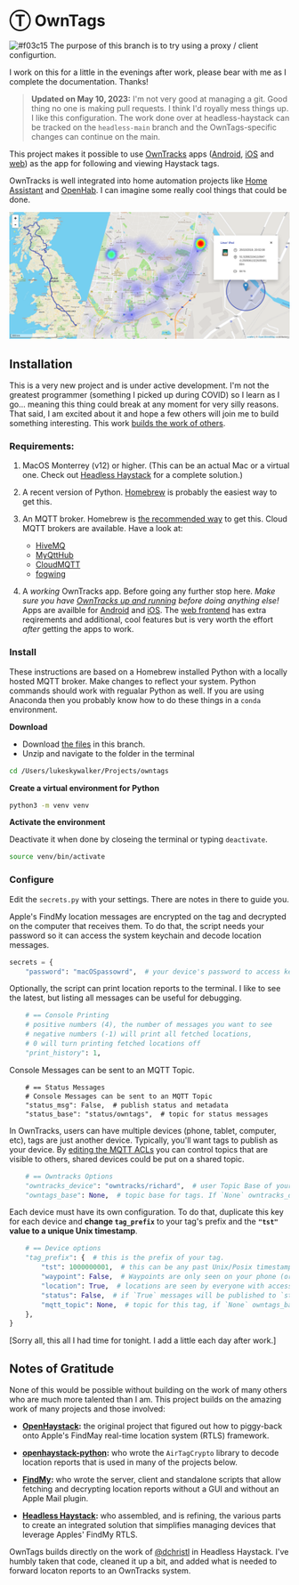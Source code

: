 # Ⓣ OwnTags
![#f03c15](https://placehold.co/15x15/50bf54/50bf54.png) The purpose of this branch is to try using a proxy / client configurtion.

I work on this for a little in the evenings after work, please bear with me as I complete the documentation. Thanks!

> **Updated on May 10, 2023:** I'm not very good at managing a git. Good thing no one is making pull requests. I think I'd royally mess things up. I like this configuration. The work done over at headless-haystack can be tracked on the `headless-main` branch and the OwnTags-specific changes can continue on the main.

This project makes it possible to use [OwnTracks](https://owntracks.org/) apps ([Android](https://play.google.com/store/apps/details?id=org.owntracks.android), [iOS](https://itunes.apple.com/us/app/mqttitude/id692424691?mt=8) and [web](https://github.com/owntracks/frontend)) as the app for following and viewing Haystack tags.

OwnTracks is well integrated into home automation projects like [Home Assistant](https://www.home-assistant.io/integrations/owntracks/) and [OpenHab](https://www.openhab.org/addons/bindings/gpstracker/). I can imagine some really cool things that could be done.

![map displaying owntracks features like track lines, heatmaps and  regions](map-features.png "OwnTracks Map Features")

<!-- I'm going to use these in some screenshots.
Robots: 33.81411508658622, -117.9209239699076
Light Saber: 33.814089694852186, -117.92266596079212
Luke: 33.8141448100308, -117.92313412450245
X-Wing: 33.814162638077384, -117.92309657349315
-->
## Installation 

This is a very new project and is under active development. I'm not the greatest programmer (something I picked up during COVID) so I learn as I go... meaning this thing could break at any moment for very silly reasons. That said, I am excited about it and hope a few others will join me to build something interesting. This work [builds the work of others](https://github.com/mrmay-dev/owntags/tree/dev-client#notes-of-gratitude).

### Requirements:

1. MacOS Monterrey (v12) or higher. (This can be an actual Mac or a virtual one. Check out [Headless Haystack](https://github.com/dchristl/headless-haystack) for a complete solution.)

2. A recent version of Python. [Homebrew](https://docs.brew.sh/Homebrew-and-Python) is probably the easiest way to get this.

3. An MQTT broker. Homebrew is [the recommended way](https://mosquitto.org/download/#mac) to get this. Cloud MQTT brokers are available. Have a look at:
     - [HiveMQ](https://www.hivemq.com/mqtt-cloud-broker/)
     - [MyQttHub](https://myqtthub.com/en)
     - [CloudMQTT](https://www.cloudmqtt.com/)
     - [fogwing](https://www.fogwing.io/)

4. A *working* OwnTracks app. Before going any further stop here. *Make sure you have [OwnTracks up and running](https://owntracks.org/booklet/) before doing anything else!* Apps are availble for [Android](https://play.google.com/store/apps/details?id=org.owntracks.android) and [iOS](https://itunes.apple.com/us/app/mqttitude/id692424691?mt=8). The [web frontend](https://github.com/owntracks/frontend) has extra reqirements and additional, cool features but is very worth the effort *after* getting the apps to work.


### Install

These instructions are based on a Homebrew installed Python with a locally hosted MQTT broker. Make changes to reflect your system. Python commands should work with regualar Python as well. If you are using Anaconda then you probably know how to do these things in a `conda` environment.

**Download**

- Download [the files](https://github.com/mrmay-dev/owntags/archive/refs/heads/main.zip) in this branch.
- Unzip and navigate to the folder in the terminal

```bash
cd /Users/lukeskywalker/Projects/owntags
```

**Create a virtual environment for Python**
```bash
python3 -m venv venv
```

**Activate the environment**

Deactivate it when done by closeing the terminal or typing `deactivate`.

```bash
source venv/bin/activate
```

### Configure

Edit the `secrets.py` with your settings. There are notes in there to guide you. 

Apple's FindMy location messages are encrypted on the tag and decrypted on the computer that receives them. To do that, the script needs your password so it can access the system keychain and decode location messages.

```python
secrets = {
    "password": "macOSpassowrd",  # your device's password to access keychain and decrypt messages.
```

Optionally, the script can print location reports to the terminal. I like to see the latest, but listing all messages can be useful for debugging. 

```python
    # == Console Printing
    # positive numbers (4), the number of messages you want to see
    # negative numbers (-1) will print all fetched locations,
    # 0 will turn printing fetched locations off
    "print_history": 1,
```

Console Messages can be sent to an MQTT Topic.

```
    # == Status Messages
    # Console Messages can be sent to an MQTT Topic
    "status_msg": False,  # publish status and metadata
    "status_base": "status/owntags",  # topic for status messages
```

In OwnTracks, users can have multiple devices (phone, tablet, computer, etc), tags are just another device. Typically, you'll want tags to publish as your device. By [editing the MQTT ACLs](https://duckduckgo.com/?q=mqtt+acl&t=brave&ia=web) you can control topics that are visible to others, shared devices could be put on a shared topic.

```python
    # == Owntracks Options
    "owntracks_device": "owntracks/richard",  # user Topic Base of your phone, used for waypoints
    "owntags_base": None,  # topic base for tags. If `None` owntracks_devcies will be used.
```    

Each device must have its own configuration. To do that, duplicate this key for each device and **change `tag_prefix`** to your tag's prefix and the **`"tst"` value to a unique Unix timestamp**.

```python 
    # == Device options
    "tag_prefix": {  # this is the prefix of your tag.
        "tst": 1000000001,  # this can be any past Unix/Posix timestamp
        "waypoint": False,  # Waypoints are only seen on your phone (or device)
        "location": True,  # locations are seen by everyone with access to the topic (they act like users)
        "status": False,  # if `True` messages will be published to `status_base`/prefix
        "mqtt_topic": None,  # topic for this tag, if `None` owntags_base will be used
    },
}
```


[Sorry all, this all I had time for tonight. I add a little each day after work.]
 
## Notes of Gratitude

None of this would be possible without building on the work of many others who are much more talented than I am. This project builds on the amazing work of many projects and those involved:

- **[OpenHaystack](https://github.com/seemoo-lab/openhaystack):** the original project that figured out how to piggy-back onto Apple's FindMay real-time location system (RTLS) framework.

- **[openhaystack-python](https://github.com/hatomist/openhaystack-python):** who wrote the `AirTagCrypto` library to decode location reports that is used in many of the projects below.

- **[FindMy](https://github.com/biemster/FindMy):** who wrote the server, client and standalone scripts that allow fetching and decrypting location reports without a GUI and without an Apple Mail plugin.

- **[Headless Haystack](https://github.com/dchristl/headless-haystack):** who assembled, and is refining, the various parts to create an integrated solution that simplifies managing devices that leverage Apples' FindMy RTLS.

OwnTags builds directly on the work of [@dchristl](https://github.com/dchristl) in Headless Haystack. I've humbly taken that code, cleaned it up a bit, and added what is needed to forward locaton reports to an OwnTracks system.
